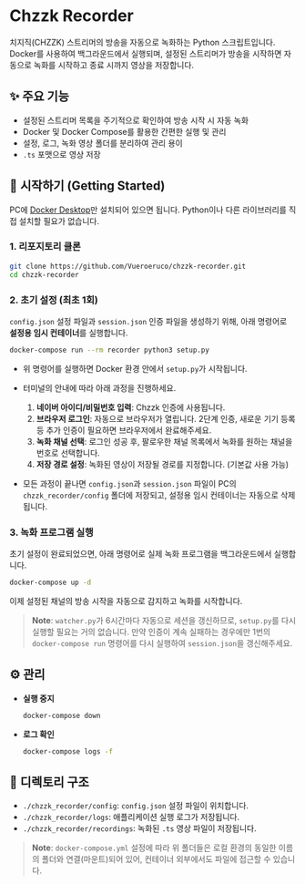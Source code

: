 # Chzzk Recorder

치지직(CHZZK) 스트리머의 방송을 자동으로 녹화하는 Python 스크립트입니다. Docker를 사용하여 백그라운드에서 실행되며, 설정된 스트리머가 방송을 시작하면 자동으로 녹화를 시작하고 종료 시까지 영상을 저장합니다.

## ✨ 주요 기능

- 설정된 스트리머 목록을 주기적으로 확인하여 방송 시작 시 자동 녹화
- Docker 및 Docker Compose를 활용한 간편한 실행 및 관리
- 설정, 로그, 녹화 영상 폴더를 분리하여 관리 용이
- `.ts` 포맷으로 영상 저장

## 🚀 시작하기 (Getting Started)

PC에 [Docker Desktop](https://www.docker.com/products/docker-desktop/)만 설치되어 있으면 됩니다. Python이나 다른 라이브러리를 직접 설치할 필요가 없습니다.

### 1. 리포지토리 클론
```bash
git clone https://github.com/Vueroeruco/chzzk-recorder.git
cd chzzk-recorder
```

### 2. 초기 설정 (최초 1회)

`config.json` 설정 파일과 `session.json` 인증 파일을 생성하기 위해, 아래 명령어로 **설정용 임시 컨테이너**를 실행합니다.

```bash
docker-compose run --rm recorder python3 setup.py
```

- 위 명령어를 실행하면 Docker 환경 안에서 `setup.py`가 시작됩니다.
- 터미널의 안내에 따라 아래 과정을 진행하세요.
  1.  **네이버 아이디/비밀번호 입력**: Chzzk 인증에 사용됩니다.
  2.  **브라우저 로그인**: 자동으로 브라우저가 열립니다. 2단계 인증, 새로운 기기 등록 등 추가 인증이 필요하면 브라우저에서 완료해주세요.
  3.  **녹화 채널 선택**: 로그인 성공 후, 팔로우한 채널 목록에서 녹화를 원하는 채널을 번호로 선택합니다.
  4.  **저장 경로 설정**: 녹화된 영상이 저장될 경로를 지정합니다. (기본값 사용 가능)

- 모든 과정이 끝나면 `config.json`과 `session.json` 파일이 PC의 `chzzk_recorder/config` 폴더에 저장되고, 설정용 임시 컨테이너는 자동으로 삭제됩니다.

### 3. 녹화 프로그램 실행

초기 설정이 완료되었으면, 아래 명령어로 실제 녹화 프로그램을 백그라운드에서 실행합니다.

```bash
docker-compose up -d
```

이제 설정된 채널의 방송 시작을 자동으로 감지하고 녹화를 시작합니다.

> **Note**: `watcher.py`가 6시간마다 자동으로 세션을 갱신하므로, `setup.py`를 다시 실행할 필요는 거의 없습니다. 만약 인증이 계속 실패하는 경우에만 1번의 `docker-compose run` 명령어를 다시 실행하여 `session.json`을 갱신해주세요.

## ⚙️ 관리

-   **실행 중지**
    ```bash
    docker-compose down
    ```

-   **로그 확인**
    ```bash
    docker-compose logs -f
    ```

## 📂 디렉토리 구조

-   `./chzzk_recorder/config`: `config.json` 설정 파일이 위치합니다.
-   `./chzzk_recorder/logs`: 애플리케이션 실행 로그가 저장됩니다.
-   `./chzzk_recorder/recordings`: 녹화된 `.ts` 영상 파일이 저장됩니다.

> **Note**: `docker-compose.yml` 설정에 따라 위 폴더들은 로컬 환경의 동일한 이름의 폴더와 연결(마운트)되어 있어, 컨테이너 외부에서도 파일에 접근할 수 있습니다.
